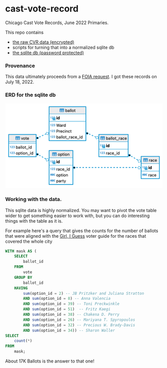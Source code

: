 # cast-vote-record
Chicago Cast Vote Records, June 2022 Primaries.

This repo contains 

* [the raw CVR data (encrypted)](https://github.com/fgregg/cast-vote-record/raw/main/raw/CVR_Export_20220718163851.7z.gpg)
* scripts for turning that into a normalized sqlite db
* [the sqlite db (password protected)](https://github.com/fgregg/cast-vote-record/releases/download/v1/cvr.db.zip)

### Provenance
This data ultimately proceeds from a [FOIA request](https://www.muckrock.com/foi/chicago-169/cast-vote-record-120119/). I got these records on July 18, 2022.

### ERD for the sqlite db

![This is an image](/erd.png)

### Working with the data.

This sqlite data is highly normalized. You may want to pivot the vote table wider to get something easier to work with, but you can do interesting things 
with the table as it is.

For example here's a query that gives the counts for the number of ballots
that were aligned with the [Girl, I Guess](https://docs.google.com/document/d/11diBlRiahHsCkHHpV1lt2fHHxgRwQpz-G0t9iGeBCtI/edit#heading=h.3jcg60s3d56u) voter guide for the races that covered the whole city

```sql
WITH mask AS (
    SELECT
        ballot_id
    FROM
        vote
    GROUP BY
        ballot_id
    HAVING
        sum(option_id = 2) -- JB Pritzker and Juliana Stratton
        AND sum(option_id = 8) -- Anna Valencia
        AND sum(option_id = 39) -- Toni Preckwinkle
        AND sum(option_id = 51)  -- Fritz Kaegi
        AND sum(option_id = 38) -- Chakena D. Perry
        AND sum(option_id = 26) -- Mariyana T. Spyropoulos
        AND sum(option_id = 32) -- Precious W. Brady-Davis
        AND sum(option_id = 34)) -- Sharon Waller
SELECT
    count(*)
FROM
    mask;
```

About 17K Ballots is the answer to that one!
